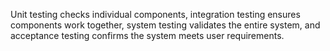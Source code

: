 Unit testing checks individual components, integration testing ensures components work together, system testing validates the entire system, and acceptance testing confirms the system meets user requirements.
